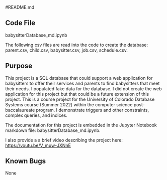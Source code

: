 #README.md


## Code File
babysitterDatabase_md.ipynb

The following csv files are read into the code to create the database: parent.csv, child.csv, babysitter.csv, job.csv, schedule.csv.

## Purpose
This project is a SQL database that could support a web application for babysitters to offer their services and parents to find babysitters that meet their needs. I populated fake data for the database. I did not create the web application for this project but that could be a future extension of this project. This is a course project for the University of Colorado Database Systems course (Summer 2022) within the computer science post-baccalaureate program. I demonstrate triggers and other constraints, complex queries, and indices.

The documentation for this project is embedded in the Jupyter Notebook markdown file: babysitterDatabase_md.ipynb. 

I also provide a a brief video describing the project here: 
https://youtu.be/V_muw-JXNnE


## Known Bugs
None